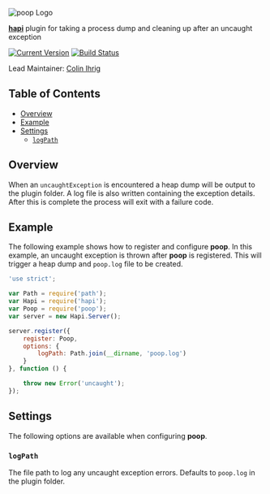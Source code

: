 ![poop Logo](https://raw.github.com/hapijs/poop/master/images/poop.png)

[**hapi**](https://github.com/hapijs/hapi) plugin for taking a process dump and cleaning up after an uncaught exception

[![Current Version](https://img.shields.io/npm/v/poop.svg)](https://www.npmjs.org/package/poop)
[![Build Status](https://secure.travis-ci.org/hapijs/poop.png)](http://travis-ci.org/hapijs/poop)

Lead Maintainer: [Colin Ihrig](https://github.com/cjihrig)

## Table of Contents

- [Overview](#overview)
- [Example](#example)
- [Settings](#settings)
    - [`logPath`](#logpath)

## Overview

When an `uncaughtException` is encountered a heap dump will be output to the
plugin folder. A log file is also written containing the exception details.
After this is complete the process will exit with a failure code.

## Example

The following example shows how to register and configure **poop**. In this example,
an uncaught exception is thrown after **poop** is registered. This will trigger a
heap dump and `poop.log` file to be created.

```javascript
'use strict';

var Path = require('path');
var Hapi = require('hapi');
var Poop = require('poop');
var server = new Hapi.Server();

server.register({
    register: Poop,
    options: {
        logPath: Path.join(__dirname, 'poop.log')
    }
}, function () {

    throw new Error('uncaught');
});
```

## Settings

The following options are available when configuring **poop**.

### `logPath`

The file path to log any uncaught exception errors. Defaults to `poop.log` in
the plugin folder.

